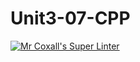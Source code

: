 # Unit3-07-CPP
[![Mr Coxall's Super Linter](https://github.com/ICS3U-Programming-MarcusW/Unit3-07-CPP/workflows/Mr%20Coxall's%20Super%20Linter/badge.svg)](https://github.com/ICS3U-Programming-MarcusW/Unit3-07-CPP/actions/)
